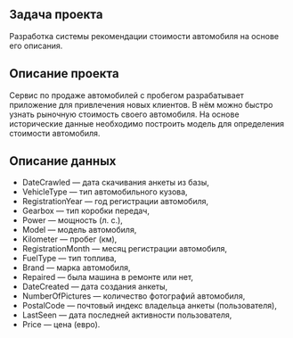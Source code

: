 ## Задача проекта
Разработка системы рекомендации стоимости автомобиля на основе его описания.
## Описание проекта
Сервис по продаже автомобилей с пробегом  разрабатывает приложение для привлечения новых клиентов. В нём можно быстро узнать рыночную стоимость своего автомобиля. На основе исторические данные необходимо построить модель для определения стоимости автомобиля.
## Описание данных
- DateCrawled — дата скачивания анкеты из базы,
- VehicleType — тип автомобильного кузова,
- RegistrationYear — год регистрации автомобиля,
- Gearbox — тип коробки передач,
- Power — мощность (л. с.),
- Model — модель автомобиля,
- Kilometer — пробег (км),
- RegistrationMonth — месяц регистрации автомобиля,
- FuelType — тип топлива,
- Brand — марка автомобиля,
- Repaired — была машина в ремонте или нет,
- DateCreated — дата создания анкеты,
- NumberOfPictures — количество фотографий автомобиля,
- PostalCode — почтовый индекс владельца анкеты (пользователя),
- LastSeen — дата последней активности пользователя,
- Price — цена (евро).
